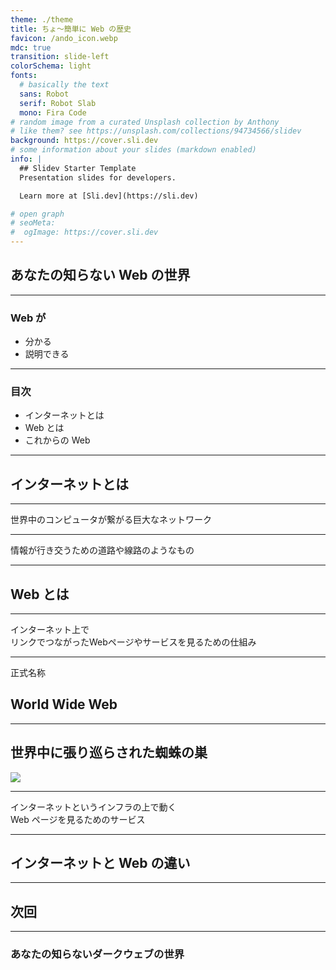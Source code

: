 ```yaml
---
theme: ./theme
title: ちょ〜簡単に Web の歴史
favicon: /ando_icon.webp
mdc: true
transition: slide-left
colorSchema: light
fonts:
  # basically the text
  sans: Robot
  serif: Robot Slab
  mono: Fira Code
# random image from a curated Unsplash collection by Anthony
# like them? see https://unsplash.com/collections/94734566/slidev
background: https://cover.sli.dev
# some information about your slides (markdown enabled)
info: |
  ## Slidev Starter Template
  Presentation slides for developers.

  Learn more at [Sli.dev](https://sli.dev)

# open graph
# seoMeta:
#  ogImage: https://cover.sli.dev
---
```


## あなたの知らない Web の世界

---

### Web が

- 分かる
- 説明できる

---


### 目次

- インターネットとは
- Web とは
- これからの Web

---


## インターネットとは
---

世界中のコンピュータが繋がる巨大なネットワーク

---

情報が行き交うための道路や線路のようなもの

---

## Web とは

---

インターネット上で
<br/>
リンクでつながったWebページやサービスを見るための仕組み

---

正式名称

## World Wide Web

---

<h2>世界中に張り巡らされた蜘蛛の巣</h2>
<img className="w-[500px] h-auto mt-8" src="./www.png" />

---

インターネットというインフラの上で動く
<br/>
Web ページを見るためのサービス

<!-- インターネットは世界中のコンピューターをつなぐ『道路』です。 -->
<!-- この道路の上では、メール、動画配信、ゲーム、Webページなど、いろいろなサービスが『車』のように走っています。 -->
<!-- Webは、その中の一つで、GoogleやYouTube、Amazonなどのサイトを見るときに使う『車』のことです。 -->

---

## インターネットと Web の違い

---


## 次回

---

### あなたの知らないダークウェブの世界
